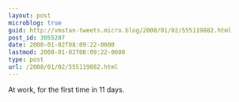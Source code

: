 ```yaml
---
layout: post
microblog: true
guid: http://vmstan-tweets.micro.blog/2008/01/02/555119882.html
post_id: 3055207
date: 2008-01-02T08:09:22-0600
lastmod: 2008-01-02T08:09:22-0600
type: post
url: /2008/01/02/555119882.html
---
```

At work, for the first time in 11 days.
